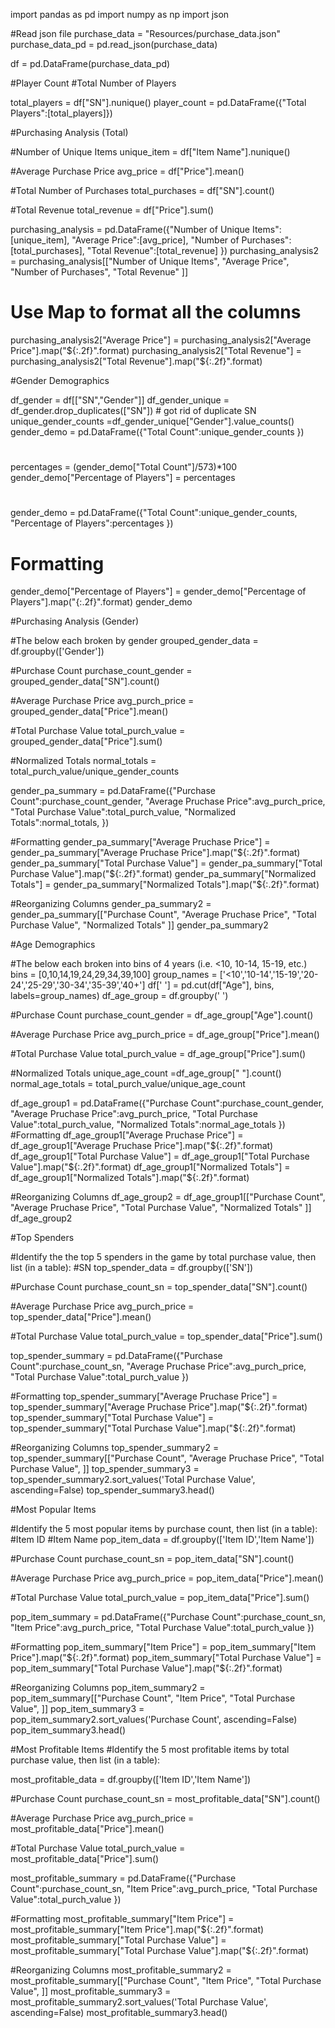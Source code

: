 



import pandas as pd
import numpy as np
import json

#Read json file
purchase_data = "Resources/purchase_data.json"
purchase_data_pd = pd.read_json(purchase_data)

df = pd.DataFrame(purchase_data_pd)

#Player Count
#Total Number of Players

total_players = df["SN"].nunique()
player_count = pd.DataFrame({"Total Players":[total_players]})

#Purchasing Analysis (Total)

#Number of Unique Items
unique_item = df["Item Name"].nunique()

#Average Purchase Price
avg_price = df["Price"].mean()

#Total Number of Purchases
total_purchases = df["SN"].count()

#Total Revenue
total_revenue = df["Price"].sum()

purchasing_analysis = pd.DataFrame({"Number of Unique Items":[unique_item], 
                                    "Average Price":[avg_price], 
                                    "Number of Purchases":[total_purchases],
                                    "Total Revenue":[total_revenue]
                                   })
purchasing_analysis2 = purchasing_analysis[["Number of Unique Items",
                                            "Average Price",
                                            "Number of Purchases",
                                            "Total Revenue"
                                           ]] 
# Use Map to format all the columns
purchasing_analysis2["Average Price"] = purchasing_analysis2["Average Price"].map("${:.2f}".format)
purchasing_analysis2["Total Revenue"] = purchasing_analysis2["Total Revenue"].map("${:.2f}".format)


#Gender Demographics

df_gender = df[["SN","Gender"]]
df_gender_unique = df_gender.drop_duplicates(["SN"]) # got rid of duplicate SN
unique_gender_counts =df_gender_unique["Gender"].value_counts()
gender_demo = pd.DataFrame({"Total Count":unique_gender_counts
                     })
#
percentages =  (gender_demo["Total Count"]/573)*100
gender_demo["Percentage of Players"] = percentages
#
gender_demo = pd.DataFrame({"Total Count":unique_gender_counts,
                            "Percentage of Players":percentages
                     })
# Formatting
gender_demo["Percentage of Players"] = gender_demo["Percentage of Players"].map("{:.2f}".format)
gender_demo


#Purchasing Analysis (Gender)

#The below each broken by gender
grouped_gender_data = df.groupby(['Gender'])

#Purchase Count
purchase_count_gender = grouped_gender_data["SN"].count()

#Average Purchase Price
avg_purch_price = grouped_gender_data["Price"].mean()

#Total Purchase Value
total_purch_value = grouped_gender_data["Price"].sum()

#Normalized Totals
normal_totals = total_purch_value/unique_gender_counts

gender_pa_summary = pd.DataFrame({"Purchase Count":purchase_count_gender,
                            "Average Pruchase Price":avg_purch_price,
                            "Total Purchase Value":total_purch_value,
                            "Normalized Totals":normal_totals,
                     })

#Formatting 
gender_pa_summary["Average Pruchase Price"] = gender_pa_summary["Average Pruchase Price"].map("${:.2f}".format)
gender_pa_summary["Total Purchase Value"] = gender_pa_summary["Total Purchase Value"].map("${:.2f}".format)
gender_pa_summary["Normalized Totals"] = gender_pa_summary["Normalized Totals"].map("${:.2f}".format)

#Reorganizing Columns
gender_pa_summary2 = gender_pa_summary[["Purchase Count",
                                       "Average Pruchase Price",
                                       "Total Purchase Value",
                                       "Normalized Totals"
                                       ]]
gender_pa_summary2


#Age Demographics

#The below each broken into bins of 4 years (i.e. <10, 10-14, 15-19, etc.)
bins = [0,10,14,19,24,29,34,39,100]
group_names = ['<10','10-14','15-19','20-24','25-29','30-34','35-39','40+']
df[' '] = pd.cut(df["Age"], bins, labels=group_names)
df_age_group = df.groupby(' ')

#Purchase Count
purchase_count_gender = df_age_group["Age"].count()

#Average Purchase Price
avg_purch_price = df_age_group["Price"].mean()

#Total Purchase Value
total_purch_value = df_age_group["Price"].sum()

#Normalized Totals
unique_age_count =df_age_group[" "].count()
normal_age_totals = total_purch_value/unique_age_count

df_age_group1 = pd.DataFrame({"Purchase Count":purchase_count_gender,
                            "Average Pruchase Price":avg_purch_price,
                            "Total Purchase Value":total_purch_value,
                            "Normalized Totals":normal_age_totals
                     })
#Formatting 
df_age_group1["Average Pruchase Price"] = df_age_group1["Average Pruchase Price"].map("${:.2f}".format)
df_age_group1["Total Purchase Value"] = df_age_group1["Total Purchase Value"].map("${:.2f}".format)
df_age_group1["Normalized Totals"] = df_age_group1["Normalized Totals"].map("${:.2f}".format)

#Reorganizing Columns
df_age_group2 = df_age_group1[["Purchase Count",
                            "Average Pruchase Price",
                            "Total Purchase Value",
                            "Normalized Totals"
                           ]]
df_age_group2


#Top Spenders

#Identify the the top 5 spenders in the game by total purchase value, then list (in a table):
#SN
top_spender_data = df.groupby(['SN'])

#Purchase Count
purchase_count_sn = top_spender_data["SN"].count()

#Average Purchase Price
avg_purch_price = top_spender_data["Price"].mean()

#Total Purchase Value
total_purch_value = top_spender_data["Price"].sum()

top_spender_summary = pd.DataFrame({"Purchase Count":purchase_count_sn,
                            "Average Pruchase Price":avg_purch_price,
                            "Total Purchase Value":total_purch_value
                     })

#Formatting 
top_spender_summary["Average Pruchase Price"] = top_spender_summary["Average Pruchase Price"].map("${:.2f}".format)
top_spender_summary["Total Purchase Value"] = top_spender_summary["Total Purchase Value"].map("${:.2f}".format)

#Reorganizing Columns
top_spender_summary2 = top_spender_summary[["Purchase Count",
                                       "Average Pruchase Price",
                                       "Total Purchase Value",
                                       ]]
top_spender_summary3 = top_spender_summary2.sort_values('Total Purchase Value', ascending=False)
top_spender_summary3.head()


#Most Popular Items

#Identify the 5 most popular items by purchase count, then list (in a table):
#Item ID
#Item Name
pop_item_data = df.groupby(['Item ID','Item Name'])

#Purchase Count
purchase_count_sn = pop_item_data["SN"].count()

#Average Purchase Price
avg_purch_price = pop_item_data["Price"].mean()

#Total Purchase Value
total_purch_value = pop_item_data["Price"].sum()

pop_item_summary = pd.DataFrame({"Purchase Count":purchase_count_sn,
                            "Item Price":avg_purch_price,
                            "Total Purchase Value":total_purch_value
                     })

#Formatting 
pop_item_summary["Item Price"] = pop_item_summary["Item Price"].map("${:.2f}".format)
pop_item_summary["Total Purchase Value"] = pop_item_summary["Total Purchase Value"].map("${:.2f}".format)

#Reorganizing Columns
pop_item_summary2 = pop_item_summary[["Purchase Count",
                                       "Item Price",
                                       "Total Purchase Value",
                                       ]]
pop_item_summary3 = pop_item_summary2.sort_values('Purchase Count', ascending=False)
pop_item_summary3.head()


#Most Profitable Items
#Identify the 5 most profitable items by total purchase value, then list (in a table):

most_profitable_data = df.groupby(['Item ID','Item Name'])

#Purchase Count
purchase_count_sn = most_profitable_data["SN"].count()

#Average Purchase Price
avg_purch_price = most_profitable_data["Price"].mean()

#Total Purchase Value
total_purch_value = most_profitable_data["Price"].sum()

most_profitable_summary = pd.DataFrame({"Purchase Count":purchase_count_sn,
                            "Item Price":avg_purch_price,
                            "Total Purchase Value":total_purch_value
                     })

#Formatting 
most_profitable_summary["Item Price"] = most_profitable_summary["Item Price"].map("${:.2f}".format)
most_profitable_summary["Total Purchase Value"] = most_profitable_summary["Total Purchase Value"].map("${:.2f}".format)

#Reorganizing Columns
most_profitable_summary2 = most_profitable_summary[["Purchase Count",
                                       "Item Price",
                                       "Total Purchase Value",
                                       ]]
most_profitable_summary3 = most_profitable_summary2.sort_values('Total Purchase Value', ascending=False)
most_profitable_summary3.head()


